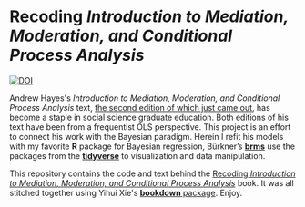 # Recoding *Introduction to Mediation, Moderation, and Conditional Process Analysis*

[![DOI](https://zenodo.org/badge/DOI/10.5281/zenodo.5154026.svg)](https://doi.org/10.5281/zenodo.5154026)

Andrew Hayes's *Introduction to Mediation, Moderation, and Conditional Process Analysis*  text, [the second edition of which just came out](http://afhayes.com/introduction-to-mediation-moderation-and-conditional-process-analysis.html), has become a staple in social science graduate education. Both editions of his text have been from a frequentist OLS perspective. This project is an effort to connect his work with the Bayesian paradigm. Herein I refit his models with my favorite **R** package for Bayesian regression, Bürkner’s [**brms**](https://github.com/paul-buerkner/brms) use the packages from the [**tidyverse**](https://www.tidyverse.org) to visualization and data manipulation. 

This repository contains the code and text behind the [Recoding *Introduction to Mediation, Moderation, and Conditional Process Analysis*](https://bookdown.org/content/b472c7b3-ede5-40f0-9677-75c3704c7e5c/) book. It was all stitched together using Yihui Xie's [**bookdown** package](https://github.com/rstudio/bookdown). Enjoy.
